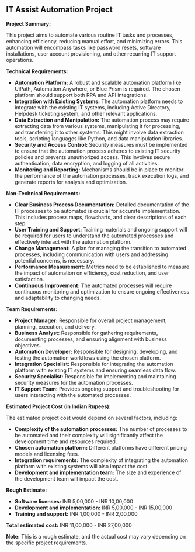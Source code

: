 ## IT Assist Automation Project

**Project Summary:**

This project aims to automate various routine IT tasks and processes, enhancing efficiency, reducing manual effort, and minimizing errors. This automation will encompass tasks like password resets, software installations, user account provisioning, and other recurring IT support operations.

**Technical Requirements:**

* **Automation Platform:** A robust and scalable automation platform like UiPath, Automation Anywhere, or Blue Prism is required. The chosen platform should support both RPA and API integrations.
* **Integration with Existing Systems:**  The automation platform needs to integrate with the existing IT systems, including Active Directory, Helpdesk ticketing system, and other relevant applications.
* **Data Extraction and Manipulation:** The automation process may require extracting data from various systems, manipulating it for processing, and transferring it to other systems. This might involve data extraction tools, scripting languages like Python, and data manipulation libraries.
* **Security and Access Control:**  Security measures must be implemented to ensure that the automation process adheres to existing IT security policies and prevents unauthorized access. This involves secure authentication, data encryption, and logging of all activities.
* **Monitoring and Reporting:** Mechanisms should be in place to monitor the performance of the automation processes, track execution logs, and generate reports for analysis and optimization.

**Non-Technical Requirements:**

* **Clear Business Process Documentation:**  Detailed documentation of the IT processes to be automated is crucial for accurate implementation. This includes process maps, flowcharts, and clear descriptions of each step.
* **User Training and Support:**  Training materials and ongoing support will be required for users to understand the automated processes and effectively interact with the automation platform.
* **Change Management:** A plan for managing the transition to automated processes, including communication with users and addressing potential concerns, is necessary.
* **Performance Measurement:**  Metrics need to be established to measure the impact of automation on efficiency, cost reduction, and user satisfaction.
* **Continuous Improvement:**  The automated processes will require continuous monitoring and optimization to ensure ongoing effectiveness and adaptability to changing needs.

**Team Requirements:**

* **Project Manager:**  Responsible for overall project management, planning, execution, and delivery.
* **Business Analyst:**  Responsible for gathering requirements, documenting processes, and ensuring alignment with business objectives.
* **Automation Developer:**  Responsible for designing, developing, and testing the automation workflows using the chosen platform.
* **Integration Specialist:**  Responsible for integrating the automation platform with existing IT systems and ensuring seamless data flow.
* **Security Specialist:**  Responsible for implementing and maintaining security measures for the automation processes.
* **IT Support Team:**  Provides ongoing support and troubleshooting for users interacting with the automated processes.

**Estimated Project Cost (in Indian Rupees):**

The estimated project cost would depend on several factors, including:

* **Complexity of the automation processes:** The number of processes to be automated and their complexity will significantly affect the development time and resources required.
* **Chosen automation platform:** Different platforms have different pricing models and licensing fees.
* **Integration requirements:** The complexity of integrating the automation platform with existing systems will also impact the cost.
* **Development and implementation team:**  The size and experience of the development team will impact the cost.

**Rough Estimate:** 
* **Software licenses:** INR 5,00,000 - INR 10,00,000
* **Development and implementation:** INR 5,00,000 - INR 15,00,000 
* **Training and support:** INR 1,00,000 - INR 2,00,000 

**Total estimated cost:** INR 11,00,000 - INR 27,00,000

**Note:** This is a rough estimate, and the actual cost may vary depending on the specific project requirements. 
